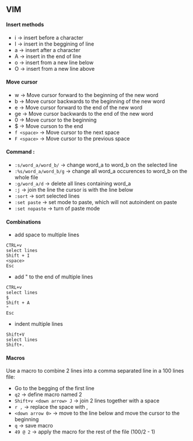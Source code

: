 ## VIM
#### Insert methods
* i -> insert before a character
* I -> insert in the beggining of line
* a -> insert after a character 
* A -> insert in the end of line
* o -> insert from a new line below
* O -> insert from a new line above

#### Move cursor
* w -> Move cursor forward to the beginning of the new word
* b -> Move cursor backwards to the beginning of the new word
* e -> Move cursor forward to the end of the new word
* ge -> Move cursor backwards to the end of the new word
* 0 -> Move cursor to the beginning
* $ -> Move curson to the end
* `f <space>` -> Move cursor to the next space
* `F <space>` -> Move cursor to the previous space

#### Command :
* `:s/word_a/word_b/` -> change word_a to word_b on the selected line
* `:%s/word_a/word_b/g` -> change all word_a occurences to word_b on the whole file
* `:g/word_a/d` -> delete all lines containing word_a
* `:j` -> join the line the cursor is with the line below
* `:sort` -> sort selected lines
* `:set paste` -> set mode to paste, which will not autoindent on paste
* `:set nopaste` -> turn of paste mode

#### Combinations 
* add space to multiple lines
```
CTRL+v
select lines
Shift + I
<space>
Esc
```

* add " to the end of multiple lines
```
CTRL+v
select lines
$
Shift + A
"
Esc
```

* indent multiple lines
```
Shift+V
select lines
Shift+.
```

#### Macros
Use a macro to combine 2 lines into a comma separated line in a 100 lines file:
* Go to the begging of the first line
* `q2` -> define macro named 2
* `Shift+v <down arrow> J` -> join 2 lines together with a space
* `r ,` -> replace the space with ,
* `<down arrow 0>` -> move to the line below and move the cursor to the beginning
* `q` -> save macro
* `49 @ 2` -> apply the macro for the rest of the file (100/2 - 1)
